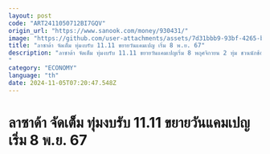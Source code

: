 ```yaml
---
layout: post
code: "ART2411050712BI7GQV"
origin_url: "https://www.sanook.com/money/930431/"
image: "https://github.com/user-attachments/assets/7d31bbb9-93bf-4265-bb64-89e187ff808e"
title: "ลาซาด้า จัดเต็ม ทุ่มงบรับ 11.11 ขยายวันแคมเปญ เริ่ม 8 พ.ย. 67"
description: "ลาซาด้า จัดเต็ม ทุ่มงบรับ 11.11 ขยายวันแคมเปญเริ่ม 8 พฤศจิกายน 2 ทุ่ม ชวนนักช้อปเลือกข้างคนถูก ช้อปสนุก ลดสะใจแห่งปี
"
category: "ECONOMY"
language: "th"
date: 2024-11-05T07:20:47.548Z
---
```


# ลาซาด้า จัดเต็ม ทุ่มงบรับ 11.11 ขยายวันแคมเปญ เริ่ม 8 พ.ย. 67